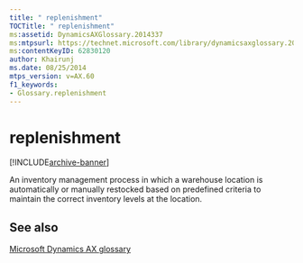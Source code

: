 ```yaml
---
title: " replenishment"
TOCTitle: " replenishment"
ms:assetid: DynamicsAXGlossary.2014337
ms:mtpsurl: https://technet.microsoft.com/library/dynamicsaxglossary.2014337(v=AX.60)
ms:contentKeyID: 62830120
author: Khairunj
ms.date: 08/25/2014
mtps_version: v=AX.60
f1_keywords:
- Glossary.replenishment
---
```


# replenishment


[!INCLUDE[archive-banner](includes/archive-banner.md)]

An inventory management process in which a warehouse location is automatically or manually restocked based on predefined criteria to maintain the correct inventory levels at the location.

## See also

[Microsoft Dynamics AX glossary](glossary/microsoft-dynamics-ax-glossary.md)

  


